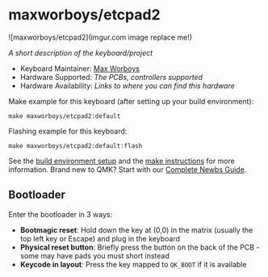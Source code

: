 # maxworboys/etcpad2

![maxworboys/etcpad2](imgur.com image replace me!)

*A short description of the keyboard/project*

* Keyboard Maintainer: [Max Worboys](https://github.com/max-worboys)
* Hardware Supported: *The PCBs, controllers supported*
* Hardware Availability: *Links to where you can find this hardware*

Make example for this keyboard (after setting up your build environment):

    make maxworboys/etcpad2:default

Flashing example for this keyboard:

    make maxworboys/etcpad2:default:flash

See the [build environment setup](https://docs.qmk.fm/#/getting_started_build_tools) and the [make instructions](https://docs.qmk.fm/#/getting_started_make_guide) for more information. Brand new to QMK? Start with our [Complete Newbs Guide](https://docs.qmk.fm/#/newbs).

## Bootloader

Enter the bootloader in 3 ways:

* **Bootmagic reset**: Hold down the key at (0,0) in the matrix (usually the top left key or Escape) and plug in the keyboard
* **Physical reset button**: Briefly press the button on the back of the PCB - some may have pads you must short instead
* **Keycode in layout**: Press the key mapped to `QK_BOOT` if it is available
